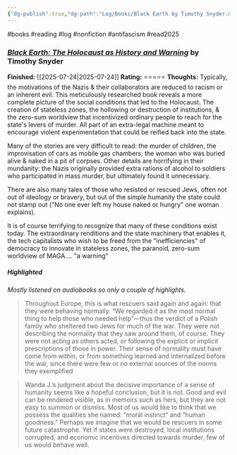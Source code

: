 ```yaml
---
{"dg-publish":true,"dg-path":"Log/Books/Black Earth by Timothy Snyder.md","permalink":"/log/books/black-earth-by-timothy-snyder/","noteIcon":"1"}
---
```


#books #reading #log #nonfiction #antifascism #read2025
### *[Black Earth: The Holocaust as History and Warning](https://library.brads.house/index.php?page=13&id=839#cover)* by Timothy Snyder
**Finished:** [[2025-07-24\|2025-07-24]]
**Rating:** ⭐⭐⭐⭐⭐
**Thoughts:** Typically, the motivations of the Nazis & their collaborators are reduced to racism or an inherent evil. This meticulously researched book reveals a more complete picture of the social conditions that led to the Holocaust. The creation of stateless zones, the hollowing or destruction of institutions, & the zero-sum worldview that incentivized ordinary people to reach for the state's levers of murder. All part of an extra-legal machine meant to encourage violent experimentation that could be reified back into the state.

Many of the stories are very difficult to read: the murder of children, the improvisation of cars as mobile gas chambers, the woman who was buried alive & naked in a pit of corpses. Other details are horrifying in their mundanity: the Nazis originally provided extra rations of alcohol to soldiers who participated in mass murder, but ultimately found it unnecessary. 

There are also many tales of those who resisted or rescued Jews, often not out of ideology or bravery, but out of the simple humanity the state could not stamp out ("No one ever left my house naked or hungry" one woman explains).

It is of course terrifying to recognize that many of these conditions exist today. The extraordinary renditions and the state machinery that enables it, the tech capitalists who wish to be freed from the "inefficiencies" of democracy to innovate in stateless zones, the paranoid, zero-sum worldview of MAGA.... "a warning"
##### Highlighted 
*Mostly listened on audiobooks so only a couple of highlights.*

> Throughout Europe, this is what rescuers said again and again: that they were behaving normally. “We regarded it as the most normal thing to help those who needed help”—thus the verdict of a Polish family who sheltered two Jews for much of the war. They were not describing the normality that they saw around them, of course. They were not acting as others acted, or following the explicit or implicit prescriptions of those in power. Their sense of normality must have come from within, or from something learned and internalized before the war, since there were few or no external sources of the norms they exemplified

> Wanda J.’s judgment about the decisive importance of a sense of humanity seems like a hopeful conclusion, but it is not. Good and evil can be rendered visible, as in memoirs such as hers, but they are not easy to summon or dismiss. Most of us would like to think that we possess the qualities she named: “moral instinct” and “human goodness.” Perhaps we imagine that we would be rescuers in some future catastrophe. Yet if states were destroyed, local institutions corrupted, and economic incentives directed towards murder, few of us would behave well.